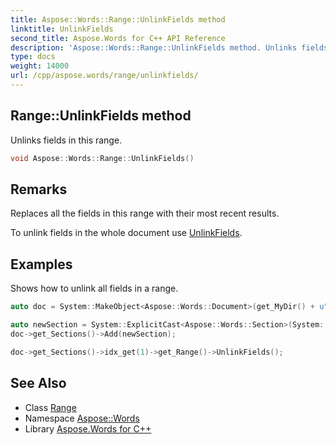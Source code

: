 ```yaml
---
title: Aspose::Words::Range::UnlinkFields method
linktitle: UnlinkFields
second_title: Aspose.Words for C++ API Reference
description: 'Aspose::Words::Range::UnlinkFields method. Unlinks fields in this range in C++.'
type: docs
weight: 14000
url: /cpp/aspose.words/range/unlinkfields/
---
```

## Range::UnlinkFields method


Unlinks fields in this range.

```cpp
void Aspose::Words::Range::UnlinkFields()
```

## Remarks


Replaces all the fields in this range with their most recent results.

To unlink fields in the whole document use [UnlinkFields](./).

## Examples



Shows how to unlink all fields in a range. 
```cpp
auto doc = System::MakeObject<Aspose::Words::Document>(get_MyDir() + u"Linked fields.docx");

auto newSection = System::ExplicitCast<Aspose::Words::Section>(System::ExplicitCast<Aspose::Words::Node>(doc->get_Sections()->idx_get(0))->Clone(true));
doc->get_Sections()->Add(newSection);

doc->get_Sections()->idx_get(1)->get_Range()->UnlinkFields();
```

## See Also

* Class [Range](../)
* Namespace [Aspose::Words](../../)
* Library [Aspose.Words for C++](../../../)
